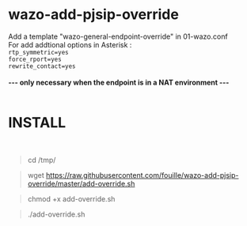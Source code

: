 # wazo-add-pjsip-override
Add a template "wazo-general-endpoint-override" in 01-wazo.conf<br>
For add addtional options in Asterisk :<br>
`rtp_symmetric=yes` <br>
`force_rport=yes` <br>
`rewrite_contact=yes` <br>
<br>
<b>--- only necessary when the endpoint is in a NAT environment ---<br></b>
<br>
# INSTALL<br>
<br>

> cd /tmp/

> wget https://raw.githubusercontent.com/fouille/wazo-add-pjsip-override/master/add-override.sh

> chmod +x add-override.sh

> ./add-override.sh
 

